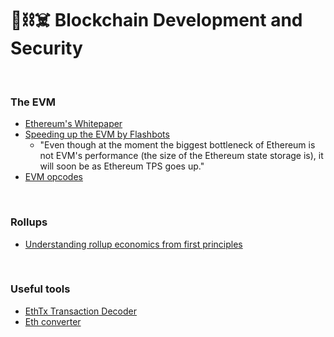 # 🧱⛓☠️ Blockchain Development and Security


<br>



### The EVM

* [Ethereum's Whitepaper](https://ethereum.org/en/whitepaper/)
* [Speeding up the EVM by Flashbots](https://writings.flashbots.net/research/speeding-up-evm-part-1/)
  * "Even though at the moment the biggest bottleneck of Ethereum is not EVM's performance (the size of the Ethereum state storage is), it will soon be as Ethereum TPS goes up." 
* [EVM opcodes](https://github.com/crytic/evm-opcodes)


<br>

### Rollups

* [Understanding rollup economics from first principles](https://barnabe.substack.com/p/understanding-rollup-economics-from)




<br>

### Useful tools

* [EthTx Transaction Decoder](https://ethtx.info/)
* [Eth converter](https://eth-converter.com/)
